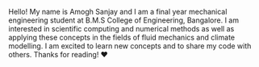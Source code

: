 Hello! 
My name is Amogh Sanjay and I am a final year mechanical engineering student at B.M.S College of Engineering, Bangalore.
I am interested in scientific computing and numerical methods as well as applying these concepts in the fields of fluid mechanics and climate modelling.
I am excited to learn new concepts and to share my code with others.
Thanks for reading! ❤


<!---
Amogh2001/Amogh2001 is a ✨ special ✨ repository because its `README.md` (this file) appears on your GitHub profile.
You can click the Preview link to take a look at your changes.
--->
